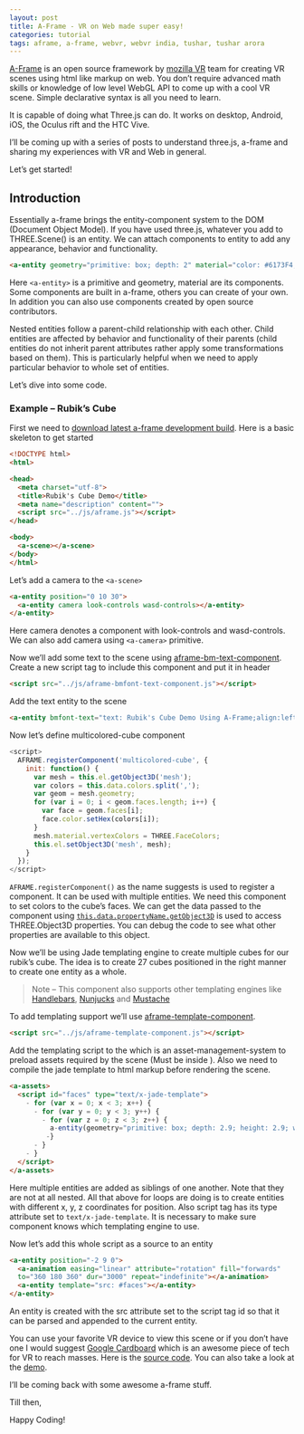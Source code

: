 ```yaml
---
layout: post
title: A-Frame - VR on Web made super easy!
categories: tutorial
tags: aframe, a-frame, webvr, webvr india, tushar, tushar arora
---
```


[A-Frame](https://aframe.io/) is an open source framework by [mozilla VR](https://mozvr.com/) team for creating VR scenes using html like markup on web. You don’t require advanced math skills or knowledge of low level WebGL API to come up with a cool VR scene. Simple declarative syntax is all you need to learn.

It is capable of doing what Three.js can do. It works on desktop, Android, iOS, the Oculus rift and the HTC Vive.

I’ll be coming up with a series of posts to understand three.js, a-frame and sharing my experiences with VR and Web in general.

Let’s get started!

## Introduction

Essentially a-frame brings the entity-component system to the DOM (Document Object Model). If you have used three.js, whatever you add to THREE.Scene() is an entity. We can attach components to entity to add any appearance, behavior and functionality.

```html
<a-entity geometry="primitive: box; depth: 2" material="color: #6173F4;opacity: 0.8"></a-entity>
```
  
Here ```<a-entity>``` is a primitive and geometry,  material are its components. Some components are built in a-frame, others you can create of your own. In addition you can also use components created by open source contributors.

Nested entities follow a parent-child relationship with each other. Child entities are affected by behavior and functionality of their parents (child entities do not inherit parent attributes rather apply some transformations based on them). This  is particularly helpful when we need to apply particular behavior to whole set of entities.

Let’s dive into some code.

### Example – Rubik’s Cube

First we need to [download latest a-frame development build](https://aframe.io/releases/0.5.0/aframe.js). Here is a basic skeleton to get started

```html
<!DOCTYPE html>
<html>

<head>
  <meta charset="utf-8">
  <title>Rubik's Cube Demo</title>
  <meta name="description" content="">
  <script src="../js/aframe.js"></script>
</head>

<body>
  <a-scene></a-scene>
</body>
</html>
```
Let’s add a camera to the ```<a-scene>```
```html
<a-entity position="0 10 30">
  <a-entity camera look-controls wasd-controls></a-entity>
</a-entity>
```
Here camera denotes a component with look-controls and wasd-controls. We can also add camera using ```<a-camera>``` primitive.

Now we’ll add some text to the scene using [aframe-bm-text-component](https://github.com/bryik/aframe-bmfont-text-component). Create a new script tag to include this component and put it in header

```html
<script src="../js/aframe-bmfont-text-component.js"></script>
```
  
Add the text entity to the scene
```html
<a-entity bmfont-text="text: Rubik's Cube Demo Using A-Frame;align:left" position="-22 27 0" scale="15 15 15"></a-entity>
```
Now let’s define multicolored-cube component
```js
<script>
  AFRAME.registerComponent('multicolored-cube', {
    init: function() {
      var mesh = this.el.getObject3D('mesh');
      var colors = this.data.colors.split(',');
      var geom = mesh.geometry;
      for (var i = 0; i < geom.faces.length; i++) {
        var face = geom.faces[i];
        face.color.setHex(colors[i]);
      }
      mesh.material.vertexColors = THREE.FaceColors;
      this.el.setObject3D('mesh', mesh);
    }
  });
</script>
```
```AFRAME.registerComponent()``` as the name suggests is used to register a component. It can be used with multiple entities. We need this component to set colors to the cube’s faces. We can get the data passed to the component using [```this.data.propertyName.getObject3D```](https://aframe.io/docs/0.2.0/core/entity.html#getobject3d-type) is used to access THREE.Object3D properties. You can debug the code to see what other properties are available to this object.

Now we’ll be using Jade templating engine to create multiple cubes for our rubik’s cube. The idea is to create 27 cubes positioned in the right manner to create one entity as a whole.

> Note – This component also supports other templating engines like [Handlebars](https://http//handlebarsjs.com/), [Nunjucks](https://mozilla.github.io/nunjucks/) and [Mustache](https://mustache.github.io/)

To add templating support we’ll use [aframe-template-component](https://github.com/ngokevin/aframe-template-component).

```html
<script src="../js/aframe-template-component.js"></script>
```
  
Add the templating script to the <a-assets> which is an asset-management-system to preload assets required by the scene (Must be inside <a-scene>). Also we need to compile the jade template to html markup before rendering the scene.

```html
<a-assets>
  <script id="faces" type="text/x-jade-template">
    - for (var x = 0; x < 3; x++) {
      - for (var y = 0; y < 3; y++) {
        - for (var z = 0; z < 3; z++) {
          a-entity(geometry="primitive: box; depth: 2.9; height: 2.9; width: 2.9", material="color: #FFFFFF", position="#{x * 3 - 3} #{y*3} #{z * 3 - 3}", multicolored-cube="colors: 0x009e60, 0x009e60, 0x0051ba, 0xffd500, 0xffd500, 0xff5800, 0xff5800, 0xC41E3A, 0xC41E3A, 0xB02020, 0xB02020")
         -}
      - }
    - }
  </script>
</a-assets>
```
Here multiple entities are added as siblings of one another. Note that they are not at all nested. All that above for loops are doing is to create entities with different x, y, z coordinates for position.  Also script tag has its type attribute set to ```text/x-jade-template```. It is necessary to make sure component knows which templating engine to use.

Now let’s add this whole script as a source to an entity

```html
<a-entity position="-2 9 0">
  <a-animation easing="linear" attribute="rotation" fill="forwards" 
  to="360 180 360" dur="3000" repeat="indefinite"></a-animation>
  <a-entity template="src: #faces"></a-entity>
</a-entity>
```
An entity is created with the src attribute set to the script tag id so that it can be parsed and appended to the current entity.

You can use your favorite VR device to view this scene or if you don’t have one I would suggest [Google Cardboard](https://vr.google.com/cardboard/) which is an awesome piece of tech for VR to reach masses. Here is the [source code](https://github.com/tushararora/tushararora.github.io/blob/master/rubiks-cube/index.html). You can also take a look at the [demo](http://tushararora.github.io/rubiks-cube/).

I’ll be coming back with some awesome a-frame stuff.

Till then,

Happy Coding!

